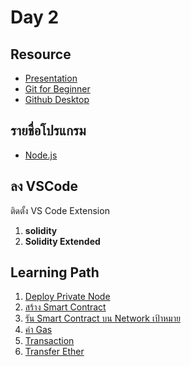 # Day 2

## Resource 

- [Presentation](https://www.dropbox.com/s/a9sncplkaoss3rg/Day%202.pdf?dl=0)
- [Git for Beginner](https://www.dropbox.com/s/qkts9an2mnetj80/Git%20for%20Beginner.pdf?dl=0)
- [Github Desktop](https://desktop.github.com/)

## รายชื่อโปรแกรม

- [Node.js](http://nodejs.org)

## ลง VSCode 

ติดตั้ง VS Code Extension

1. **solidity**
2. **Solidity Extended**

## Learning Path

1. [Deploy Private Node](https://github.com/teerasej/blockchain-beginner/blob/master/day2/deploy_private_node.md)
2. [สร้าง Smart Contract](https://github.com/teerasej/blockchain-beginner/blob/master/day2/create_smartcontract.md)
3. [รัน Smart Contract บน Network เป้าหมาย](https://github.com/teerasej/blockchain-beginner/blob/master/day2/deploy_smartcontract_with_network.md)
4. [ค่า Gas](https://github.com/teerasej/blockchain-beginner/blob/master/day2/gas.md)
5. [Transaction](https://github.com/teerasej/blockchain-beginner/blob/master/day2/transaction_block.md)
6. [Transfer Ether](https://github.com/teerasej/blockchain-beginner/blob/master/day2/transfer_eth.md)
